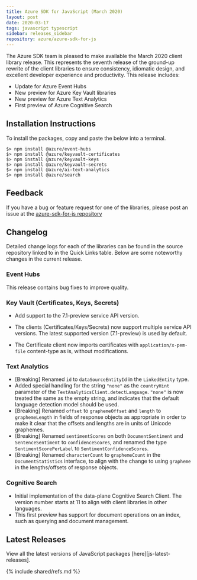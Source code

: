 ```yaml
---
title: Azure SDK for JavaScript (March 2020)
layout: post
date: 2020-03-17
tags: javascript typescript
sidebar: releases_sidebar
repository: azure/azure-sdk-for-js
---
```


The Azure SDK team is pleased to make available the March 2020 client library release. This represents the seventh release of the ground-up rewrite of the client libraries to ensure consistency, idiomatic design, and excellent developer experience and productivity. This release includes:

- Update for Azure Event Hubs
- New preview for Azure Key Vault libraries
- New preview for Azure Text Analytics
- First preview of Azure Cognitive Search


## Installation Instructions
To install the packages, copy and paste the below into a terminal.

    $> npm install @azure/event-hubs
    $> npm install @azure/keyvault-certificates
    $> npm install @azure/keyvault-keys
    $> npm install @azure/keyvault-secrets
    $> npm install @azure/ai-text-analytics
    $> npm install @azure/search

## Feedback
If you have a bug or feature request for one of the libraries, please post an issue at the [azure-sdk-for-js repository](https://github.com/azure/azure-sdk-for-js/issues)

## Changelog

Detailed change logs for each of the libraries can be found in the source repository linked to in the Quick Links table.
Below are some noteworthy changes in the current release.

### Event Hubs

This release contains bug fixes to improve quality.

### Key Vault (Certificates, Keys, Secrets)

- Add support to the 7.1-preview service API version.

- The clients (Certificates/Keys/Secrets) now support multiple service API versions. The latest supported version (7.1-preview) is used by default.

- The Certificate client now imports certificates with `application/x-pem-file` content-type as is, without modifications.

### Text Analytics

- [Breaking] Renamed `id` to `dataSourceEntityId` in the `LinkedEntity` type.
- Added special handling for the string `"none"` as the `countryHint` parameter of the `TextAnalyticsClient.detectLanguage`. `"none"` is now treated the same as the empty string, and indicates that the default language detection model should be used.
- [Breaking] Renamed `offset` to `graphemeOffset` and `length` to `graphemeLength` in fields of response objects as appropriate in order to make it clear that the offsets and lengths are in units of Unicode graphemes.
- [Breaking] Renamed `sentimentScores` on both `DocumentSentiment` and `SentenceSentiment` to `confidenceScores`, and renamed the type `SentimentScorePerLabel` to `SentimentConfidenceScores`.
- [Breaking] Renamed `characterCount` to `graphemeCount` in the `DocumentStatistics` interface, to align with the change to using `grapheme` in the lengths/offsets of response objects.

### Cognitive Search

- Initial implementation of the data-plane Cognitive Search Client. The version number starts at 11 to align with client libraries in other languages.
- This first preview has support for document operations on an index, such as querying and document management.

## Latest Releases

View all the latest versions of JavaScript packages [here][js-latest-releases].

{% include shared/refs.md %}

